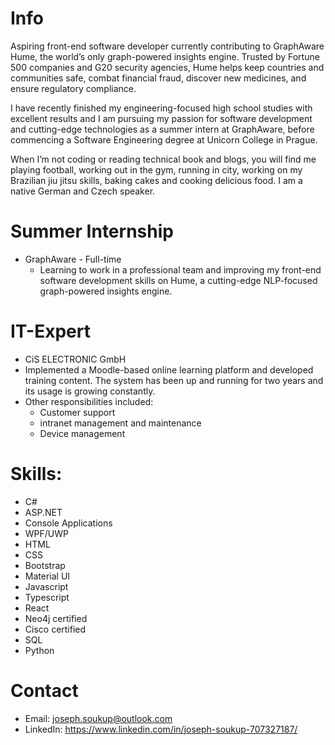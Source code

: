 # Info 
Aspiring front-end software developer currently contributing to GraphAware Hume, the world’s only graph-powered insights engine. Trusted by Fortune 500 companies and G20 security agencies, Hume helps keep countries and communities safe, combat financial fraud, discover new medicines, and ensure regulatory compliance.

I have recently finished my engineering-focused high school studies with excellent results and I am pursuing my passion for software development and cutting-edge technologies as a summer intern at GraphAware, before commencing a Software Engineering degree at Unicorn College in Prague.

When I’m not coding or reading technical book and blogs, you will find me playing football, working out in the gym, running in city, working on my Brazilian jiu jitsu skills, baking cakes and cooking delicious food. I am a native German and Czech speaker.

# Summer Internship
* GraphAware - Full-time
  * Learning to work in a professional team and improving my front-end software development skills on Hume, a cutting-edge NLP-focused graph-powered insights engine.

# IT-Expert
* CiS ELECTRONIC GmbH
 * Implemented a Moodle-based online learning platform and developed training content. The system has been up and running for two years and its usage is growing constantly.
 * Other responsibilities included:
   * Customer support
   * intranet management and maintenance
   * Device management

# Skills:
* C#
* ASP.NET
* Console Applications
* WPF/UWP
* HTML
* CSS
* Bootstrap
* Material UI
* Javascript
* Typescript
* React
* Neo4j certified
* Cisco certified
* SQL
* Python

# Contact
* Email: joseph.soukup@outlook.com
* LinkedIn: https://www.linkedin.com/in/joseph-soukup-707327187/
